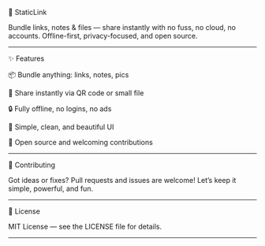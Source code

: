 🚀 StaticLink

Bundle links, notes & files — share instantly with no fuss, no cloud, no accounts. Offline-first, privacy-focused, and open source.


---

✨ Features

📦 Bundle anything: links, notes, pics

📶 Share instantly via QR code or small file

🔒 Fully offline, no logins, no ads

🎨 Simple, clean, and beautiful UI

🤝 Open source and welcoming contributions

---

🤝 Contributing

Got ideas or fixes? Pull requests and issues are welcome!
Let’s keep it simple, powerful, and fun.


---

📄 License

MIT License — see the LICENSE file for details.

---
